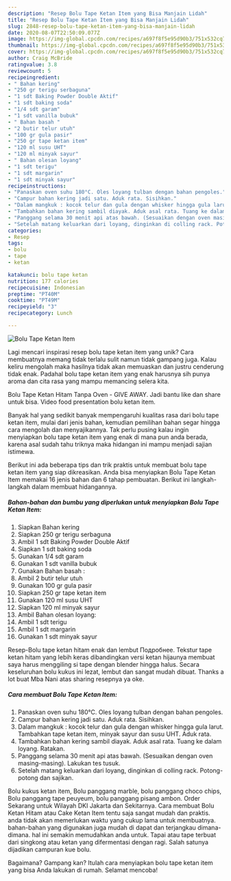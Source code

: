 ```yaml
---
description: "Resep Bolu Tape Ketan Item yang Bisa Manjain Lidah"
title: "Resep Bolu Tape Ketan Item yang Bisa Manjain Lidah"
slug: 2848-resep-bolu-tape-ketan-item-yang-bisa-manjain-lidah
date: 2020-08-07T22:50:09.077Z
image: https://img-global.cpcdn.com/recipes/a697f8f5e95d90b3/751x532cq70/bolu-tape-ketan-item-foto-resep-utama.jpg
thumbnail: https://img-global.cpcdn.com/recipes/a697f8f5e95d90b3/751x532cq70/bolu-tape-ketan-item-foto-resep-utama.jpg
cover: https://img-global.cpcdn.com/recipes/a697f8f5e95d90b3/751x532cq70/bolu-tape-ketan-item-foto-resep-utama.jpg
author: Craig McBride
ratingvalue: 3.8
reviewcount: 5
recipeingredient:
- " Bahan kering"
- "250 gr terigu serbaguna"
- "1 sdt Baking Powder Double Aktif"
- "1 sdt baking soda"
- "1/4 sdt garam"
- "1 sdt vanilla bubuk"
- " Bahan basah "
- "2 butir telur utuh"
- "100 gr gula pasir"
- "250 gr tape ketan item"
- "120 ml susu UHT"
- "120 ml minyak sayur"
- " Bahan olesan loyang"
- "1 sdt terigu"
- "1 sdt margarin"
- "1 sdt minyak sayur"
recipeinstructions:
- "Panaskan oven suhu 180°C. Oles loyang tulban dengan bahan pengoles."
- "Campur bahan kering jadi satu. Aduk rata. Sisihkan."
- "Dalam mangkuk : kocok telur dan gula dengan whisker hingga gula larut. Tambahkan tape ketan item, minyak sayur dan susu UHT. Aduk rata."
- "Tambahkan bahan kering sambil diayak. Aduk asal rata. Tuang ke dalam loyang. Ratakan."
- "Panggang selama 30 menit api atas bawah. (Sesuaikan dengan oven masing-masing). Lakukan tes tusuk."
- "Setelah matang keluarkan dari loyang, dinginkan di colling rack. Potong-potong dan sajikan."
categories:
- Resep
tags:
- bolu
- tape
- ketan

katakunci: bolu tape ketan 
nutrition: 177 calories
recipecuisine: Indonesian
preptime: "PT40M"
cooktime: "PT49M"
recipeyield: "3"
recipecategory: Lunch

---
```



![Bolu Tape Ketan Item](https://img-global.cpcdn.com/recipes/a697f8f5e95d90b3/751x532cq70/bolu-tape-ketan-item-foto-resep-utama.jpg)

Lagi mencari inspirasi resep bolu tape ketan item yang unik? Cara membuatnya memang tidak terlalu sulit namun tidak gampang juga. Kalau keliru mengolah maka hasilnya tidak akan memuaskan dan justru cenderung tidak enak. Padahal bolu tape ketan item yang enak harusnya sih punya aroma dan cita rasa yang mampu memancing selera kita.

Bolu Tape Ketan Hitam Tanpa Oven - GIVE AWAY. Jadi bantu like dan share untuk bisa. Video food presentation bolu ketan item.

Banyak hal yang sedikit banyak mempengaruhi kualitas rasa dari bolu tape ketan item, mulai dari jenis bahan, kemudian pemilihan bahan segar hingga cara mengolah dan menyajikannya. Tak perlu pusing kalau ingin menyiapkan bolu tape ketan item yang enak di mana pun anda berada, karena asal sudah tahu triknya maka hidangan ini mampu menjadi sajian istimewa.


Berikut ini ada beberapa tips dan trik praktis untuk membuat bolu tape ketan item yang siap dikreasikan. Anda bisa menyiapkan Bolu Tape Ketan Item memakai 16 jenis bahan dan 6 tahap pembuatan. Berikut ini langkah-langkah dalam membuat hidangannya.

<!--inarticleads1-->

##### Bahan-bahan dan bumbu yang diperlukan untuk menyiapkan Bolu Tape Ketan Item:

1. Siapkan  Bahan kering
1. Siapkan 250 gr terigu serbaguna
1. Ambil 1 sdt Baking Powder Double Aktif
1. Siapkan 1 sdt baking soda
1. Gunakan 1/4 sdt garam
1. Gunakan 1 sdt vanilla bubuk
1. Gunakan  Bahan basah :
1. Ambil 2 butir telur utuh
1. Gunakan 100 gr gula pasir
1. Siapkan 250 gr tape ketan item
1. Gunakan 120 ml susu UHT
1. Siapkan 120 ml minyak sayur
1. Ambil  Bahan olesan loyang:
1. Ambil 1 sdt terigu
1. Ambil 1 sdt margarin
1. Gunakan 1 sdt minyak sayur


Resep-Bolu tape ketan hitam enak dan lembut Подробнее. Tekstur tape ketan hitam yang lebih keras dibandingkan versi ketan hijaunya membuat saya harus menggiling si tape dengan blender hingga halus. Secara keseluruhan bolu kukus ini lezat, lembut dan sangat mudah dibuat. Thanks a lot buat Mba Nani atas sharing resepnya ya oke. 

<!--inarticleads2-->

##### Cara membuat Bolu Tape Ketan Item:

1. Panaskan oven suhu 180°C. Oles loyang tulban dengan bahan pengoles.
1. Campur bahan kering jadi satu. Aduk rata. Sisihkan.
1. Dalam mangkuk : kocok telur dan gula dengan whisker hingga gula larut. Tambahkan tape ketan item, minyak sayur dan susu UHT. Aduk rata.
1. Tambahkan bahan kering sambil diayak. Aduk asal rata. Tuang ke dalam loyang. Ratakan.
1. Panggang selama 30 menit api atas bawah. (Sesuaikan dengan oven masing-masing). Lakukan tes tusuk.
1. Setelah matang keluarkan dari loyang, dinginkan di colling rack. Potong-potong dan sajikan.


Bolu kukus ketan item, Bolu panggang marble, bolu panggang choco chips, Bolu panggang tape peuyeum, bolu panggang pisang ambon. Order Sekarang untuk Wilayah DKI Jakarta dan Sekitarnya. Cara membuat Bolu Ketan Hitam atau Cake Ketan Item tentu saja sangat mudah dan praktis. anda tidak akan memerlukan waktu yang cukup lama untuk membuatnya. bahan-bahan yang digunakan juga mudah di dapat dan terjangkau dimana-dimana. hal ini semakin memudahkan anda untuk. Tapai atau tape terbuat dari singkong atau ketan yang difermentasi dengan ragi. Salah satunya dijadikan campuran kue bolu. 

Bagaimana? Gampang kan? Itulah cara menyiapkan bolu tape ketan item yang bisa Anda lakukan di rumah. Selamat mencoba!
